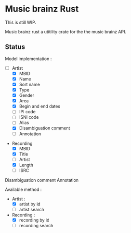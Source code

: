 # Music brainz Rust

This is still WIP. 

Music brainz rust a utitility crate for the the music brainz API. 

## Status 

Model implementation : 

- [ ] Artist  
    - [x] MBID
    - [x] Name
    - [x] Sort name
    - [x] Type
    - [x] Gender
    - [x] Area
    - [x] Begin and end dates
    - [ ] IPI code
    - [ ] ISNI code
    - [ ] Alias
    - [x] Disambiguation comment
    - [ ] Annotation
- Recording
    - [x] MBID
    - [x] Title
    - [ ] Artist
    - [x] Length
    - [ ] ISRC

Disambiguation comment
Annotation


Available method : 

- Artist : 
    - [x] artist by id
    - [ ] artist search
- Recording :
    - [x] recording by id
    - [ ] recording search 
